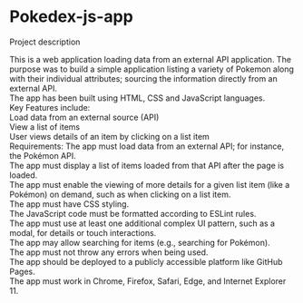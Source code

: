 # Pokedex-js-app
Project description

This is a web application loading data from an external API application.
The purpose was to build a simple application listing a variety of Pokemon along with their individual attributes; sourcing the information directly from an external API.<br>
The app has been built using HTML, CSS and JavaScript languages.<br>
Key Features include: <br>
Load data from an external source (API) <br>
View a list of items <br>
User views details of an item by clicking on a list item<br>
Requirements:
The app must load data from an external API; for instance, the Pokémon API. <br>
The app must display a list of items loaded from that API after the page is loaded.<br> 
The app must enable the viewing of more details for a given list item (like a Pokémon) on demand, such as when clicking on a list item.<br> 
The app must have CSS styling. <br>
The JavaScript code must be formatted according to ESLint rules. <br>
The app must use at least one additional complex UI pattern, such as a modal, for details or touch interactions. <br>
The app may allow searching for items (e.g., searching for Pokémon). <br>
The app must not throw any errors when being used.<br> 
The app should be deployed to a publicly accessible platform like GitHub Pages. <br>
The app must work in Chrome, Firefox, Safari, Edge, and Internet Explorer 11.



